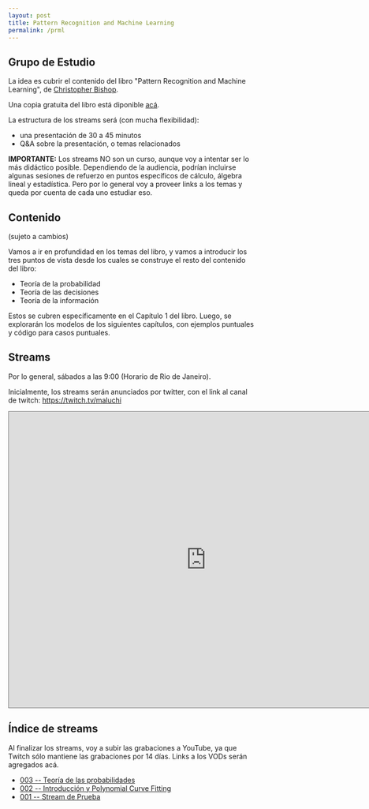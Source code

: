 ```yaml
---
layout: post
title: Pattern Recognition and Machine Learning
permalink: /prml
---
```


## Grupo de Estudio

La idea es cubrir el contenido del libro "Pattern Recognition and Machine Learning", de [Christopher Bishop](https://www.microsoft.com/en-us/research/people/cmbishop/).

Una copia gratuita del libro está diponible [acá](https://www.microsoft.com/en-us/research/people/cmbishop/prml-book/).

La estructura de los streams será (con mucha flexibilidad):

* una presentación de 30 a 45 minutos
* Q&A sobre la presentación, o temas relacionados

**IMPORTANTE:** Los streams NO son un curso, aunque voy a intentar ser lo más didáctico posible. Dependiendo de la audiencia, podrían incluirse algunas sesiones de refuerzo en puntos específicos de cálculo, álgebra lineal y estadística. Pero por lo general voy a proveer links a los temas y queda por cuenta de cada uno estudiar eso.

## Contenido
(sujeto a cambios)

Vamos a ir en profundidad en los temas del libro, y vamos a introducir los tres puntos de vista desde los cuales se construye el resto del contenido del libro:

* Teoría de la probabilidad
* Teoría de las decisiones
* Teoría de la información

Estos se cubren específicamente en el Capítulo 1 del libro. Luego, se explorarán los modelos de los siguientes capítulos, con ejemplos puntuales y código para casos puntuales.

## Streams

Por lo general, sábados a las 9:00 (Horario de Rio de Janeiro).

Inicialmente, los streams serán anunciados por twitter, con el link al canal de twitch: <a  href="https://twitch.tv/maluchi">https://twitch.tv/maluchi<span class="fa fa-twitch fa-lg main-list-item-icon"></span></a>

<iframe src="https://calendar.google.com/calendar/embed?height=600&wkst=2&bgcolor=%23ffffff&ctz=America%2FSao_Paulo&src=cG4xMnQxZnVlZHRnMmhxajJkYW1ocWV0bThAZ3JvdXAuY2FsZW5kYXIuZ29vZ2xlLmNvbQ&color=%23F6BF26" style="border:solid 1px #777" width="800" height="600" frameborder="0" scrolling="no"></iframe>

## Índice de streams

Al finalizar los streams, voy a subir las grabaciones a YouTube, ya que Twitch sólo mantiene las grabaciones por 14 días. Links a los VODs serán agregados acá.

* [003 -- Teoría de las probabilidades](https://youtu.be/AZ2P9HZ34FI)
* [002 -- Introducción y Polynomial Curve Fitting](https://youtu.be/xdyHPreK1_I)
* [001 -- Stream de Prueba](https://youtu.be/FUXvSpvtTUE)
